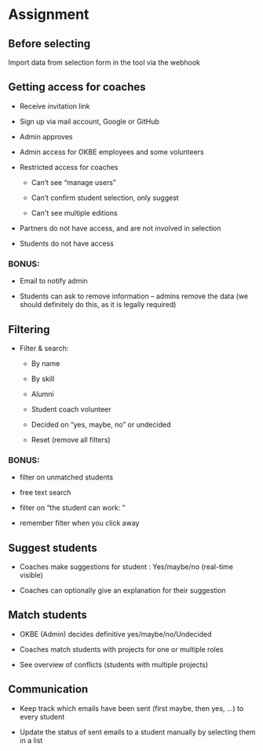 # Assignment

## Before selecting

Import data from selection form in the tool via the webhook

## Getting access for coaches

- Receive invitation link

- Sign up via mail account, Google or GitHub

- Admin approves

- Admin access for OKBE employees and some volunteers

- Restricted access for coaches

	- Can’t see “manage users”

	- Can’t confirm student selection, only suggest
	
	-  Can't see multiple editions

- Partners do not have access, and are not involved in selection

- Students do not have access

### BONUS:

- Email to notify admin

- Students can ask to remove information – admins remove the data (we should definitely do this, as it is legally required)

## Filtering

- Filter & search:

	- By name

   - By skill

	- Alumni

	- Student coach volunteer

	- Decided on “yes, maybe, no” or undecided

	- Reset (remove all filters)	

### BONUS:

- filter on unmatched students

- free text search

- filter on “the student can work: ”

- remember filter when you click away

## Suggest students

- Coaches make suggestions for student : Yes/maybe/no (real-time visible)

- Coaches can optionally give an explanation for their suggestion

## Match students

- OKBE (Admin) decides definitive yes/maybe/no/Undecided

- Coaches match students with projects for one or multiple roles

- See overview of conflicts (students with multiple projects)

## Communication

- Keep track which emails have been sent (first maybe, then yes, ...) to every student

- Update the status of sent emails to a student manually by selecting them in a list
